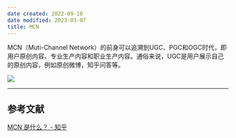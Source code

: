 ```yaml
---
date created: 2022-09-10
date modified: 2023-03-07
title: MCN
---
```


MCN（Muti-Channel Network）的前身可以追溯到UGC、PGC和OGC时代，即用户原创内容、专业生产内容和职业生产内容。通俗来说，UGC是用户展示自己的原创内容，例如原创微博，知乎问答等。

![](https://img.oldwinter.top/20220910014212.png)

---

## 参考文献

[MCN 是什么？ - 知乎](https://www.zhihu.com/question/296674000)
